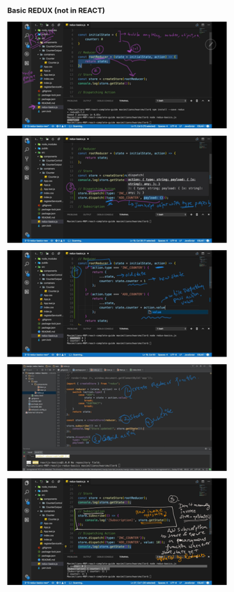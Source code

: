 ### Basic REDUX (not in REACT)

![](https://github.com/lekhrajdinkar/ReactJS16/blob/master/proj-1/NOTES/asset/1.jpg)

![](https://github.com/lekhrajdinkar/ReactJS16/blob/master/proj-1/NOTES/asset/2.jpg)

![](https://github.com/lekhrajdinkar/ReactJS16/blob/master/proj-1/NOTES/asset/3.jpg)

![](https://github.com/lekhrajdinkar/ReactJS16/blob/master/proj-1/NOTES/asset/4.jpg)

![](https://github.com/lekhrajdinkar/ReactJS16/blob/master/proj-1/NOTES/asset/5.jpg)
